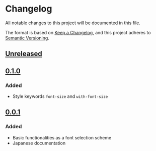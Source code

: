 # Changelog
All notable changes to this project will be documented in this file.

The format is based on [Keep a Changelog](https://keepachangelog.com/en/1.0.0/),
and this project adheres to [Semantic Versioning](https://semver.org/spec/v2.0.0.html).

## [Unreleased]

## [0.1.0]
### Added
- Style keywords `font-size` and `with-font-size`

## [0.0.1]
### Added
- Basic functionalities as a font selection scheme
- Japanese documentation

[Unreleased]: https://github.com/na4zagin3/satysfi-fss/compare/v0.0.1...HEAD
[0.0.1]: https://github.com/na4zagin3/satysfi-fss/tag/v0.0.1
[0.1.0]: https://github.com/na4zagin3/satysfi-fss/tag/v0.1.0

